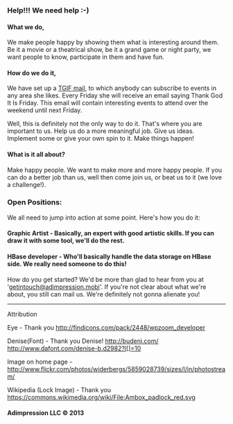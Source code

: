 ### Help!!! We need help :-)

#### What we do,

We make people happy by showing them what is interesting around them. Be it a movie or a theatrical show, be it a grand game or night party, we want people to know, participate in them and have fun.

#### How do we do it,

We have set up a [TGIF mail](http://www.ilikeplaces.com), to which anybody can subscribe to events in any area she likes. Every Friday she will receive an email saying Thank God It Is Friday. This email will contain interesting events to attend over the weekend until next Friday.

Well, this is definitely not the only way to do it. That's where you are important to us. Help us do a more meaningful job. Give us ideas. Implement some or give your own spin to it. Make things happen!

#### What is it all about?

Make happy people. We want to make more and more happy people. If you can do a better job than us, well then come join us, or beat us to it (we love a challenge!). 


### Open Positions:

We all need to jump into action at some point. Here's how you do it:

#### Graphic Artist - Basically, an expert with good artistic skills. If you can draw it with some tool, we'll do the rest.
#### HBase developer - Who'll basically handle the data storage on HBase side. We really need someone to do this!

How do you get started? We'd be more than glad to hear from you at 'getintouch@adimpression.mobi'. If you're not clear about what we're about, you still can mail us. We're definitely not gonna alienate you!
___



Attribution

 Eye - Thank you http://findicons.com/pack/2448/wpzoom_developer 
 
 Denise(Font) - Thank you Denise! http://budeni.com/  http://www.dafont.com/denise-b.d2982?l[]=10 
 
 Image on home page - http://www.flickr.com/photos/widerbergs/5859028739/sizes/l/in/photostream/ 
 
 Wikipedia (Lock Image) - Thank you https://commons.wikimedia.org/wiki/File:Ambox_padlock_red.svg 


#### Adimpression LLC © 2013 ####

